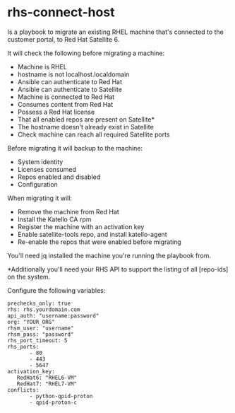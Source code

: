 # rhs-connect-host

Is a playbook to migrate an existing RHEL machine that's connected to the customer portal, to Red Hat Satellite 6.

It will check the following before migrating a machine:
  - Machine is RHEL
  - hostname is not localhost.localdomain
  - Ansible can authenticate to Red Hat
  - Ansible can authenticate to Satellite
  - Machine is connected to Red Hat
  - Consumes content from Red Hat
  - Possess a Red Hat license
  - That all enabled repos are present on Satellite*
  - The hostname doesn't already exist in Satellite
  - Check machine can reach all required Satellite ports

Before migrating it will backup to the machine:
  - System identity
  - Licenses consumed
  - Repos enabled and disabled
  - Configuration

When migrating it will:
  - Remove the machine from Red Hat
  - Install the Katello CA rpm
  - Register the machine with an activation key
  - Enable satellite-tools repo, and install katello-agent
  - Re-enable the repos that were enabled before migrating

You'll need jq installed the machine you're running the playbook from.

*Additionally you'll need your RHS API to support the listing of all [repo-ids] on the system.



Configure the following variables:
```
prechecks_only: true
rhs: rhs.yourdomain.com
api_auth: "username:password"
org: "YOUR_ORG"
rhsm_user: "username"
rhsm_pass: "password"
rhs_port_timeout: 5
rhs_ports:
       - 80
       - 443
       - 5647
activation_key:
   RedHat6: "RHEL6-VM"
   RedHat7: "RHEL7-VM"
conflicts:
       - python-qpid-proton
       - qpid-proton-c
```

